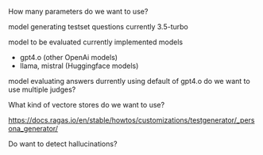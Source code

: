How many parameters do we want to use?

model generating testset questions currently 3.5-turbo

model to be evaluated
currently implemented models
- gpt4.o (other OpenAi models)
- llama, mistral (Huggingface models)

model evaluating answers durrently using default of gpt4.o
do we want to use multiple judges?

What kind of vectore stores do we want to use?


https://docs.ragas.io/en/stable/howtos/customizations/testgenerator/_persona_generator/

Do want to detect hallucinations?
